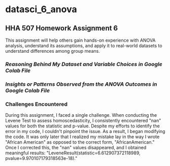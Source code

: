 # datasci_6_anova
## HHA 507 Homework Assignment 6

This assignment will help others gain hands-on experience with ANOVA analysis, understand its assumptions, and apply it to real-world datasets to understand differences among group means.

### *Reasoning Behind My Dataset and Variable Choices in Google Colab File*

### *Insights or Patterns Observed from the ANOVA Outcomes in Google Colab File*

### **Challenges Encountered** 
During this assignment, I faced a single challenge. When conducting the Levene Test to assess homoscedasticity, I consistently encountered "nan" values for both the statistic and p-value. Despite my efforts to identify the error in my code, I couldn't pinpoint the issue. As a result, I began modifying the code. It was only later that I realized my mistake lay in the way I wrote "African American" as opposed to the correct form, "AfricanAmerican." Once I corrected this, the "nan" values disappeared, and I obtained meaningful results: "LeveneResult(statistic=6.612907372118989, pvalue=9.970107179318563e-18)."